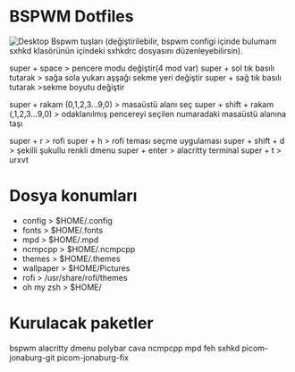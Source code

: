 # BSPWM Dotfiles
![Desktop](https://user-images.githubusercontent.com/89791007/160286087-7f46c461-26e6-4438-936d-c55473429e4f.png)
Bspwm tuşları (değiştirilebilir, bspwm configi içinde bulumam sxhkd klasörünün içindeki sxhkdrc dosyasını düzenleyebilirsin).
 
super + space > pencere modu değiştir(4 mod var)
super + sol tık  basılı tutarak > sağa sola yukarı aşşağı sekme yeri değiştir
super + sağ tık basılı tutarak >sekme boyutu değiştir 

super + rakam (0,1,2,3...9,0) > masaüstü alanı seç
super + shift + rakam (,1,2,3...9,0) > odaklanılmış pencereyi seçilen numaradaki masaüstü alanına taşı
 
super + r > rofi
super + h > rofi teması seçme uygulaması
super + shift + d > şekilli şukullu renkli dmenu
super + enter > alacritty terminal
super + t > urxvt

# Dosya konumları
- config > $HOME/.config
- fonts > $HOME/.fonts
- mpd > $HOME/.mpd
- ncmpcpp > $HOME/.ncmpcpp
- themes > $HOME/.themes
- wallpaper > $HOME/Pictures   
- rofi > /usr/share/rofi/themes
- oh my zsh > $HOME/

# Kurulacak paketler
bspwm alacritty dmenu polybar cava ncmpcpp mpd feh sxhkd picom-jonaburg-git picom-jonaburg-fix

